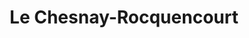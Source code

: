 ---
title: Le Chesnay-Rocquencourt
url: /le-chesnay-rocquencourt/
latitude: 48.823
longitude: 2.139
---